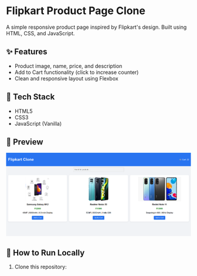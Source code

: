 # Flipkart Product Page Clone

A simple responsive product page inspired by Flipkart's design. Built using HTML, CSS, and JavaScript.

## ✨ Features
- Product image, name, price, and description
- Add to Cart functionality (click to increase counter)
- Clean and responsive layout using Flexbox

## 🧰 Tech Stack
- HTML5
- CSS3
- JavaScript (Vanilla)


## 📸 Preview
![Flipkart Clone UI](./screenshot.png)


## 🚀 How to Run Locally
1. Clone this repository:
